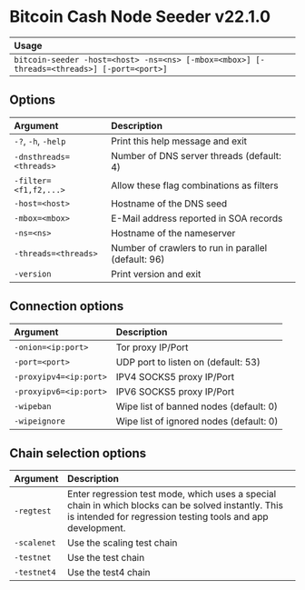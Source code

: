 # Bitcoin Cash Node Seeder v22.1.0

| Usage                                                                                     |
| :---------------------------------------------------------------------------------------- |
| `bitcoin-seeder -host=<host> -ns=<ns> [-mbox=<mbox>] [-threads=<threads>] [-port=<port>]` |

Options
-------

| Argument                | Description                                         |
| :---------------------- | :-------------------------------------------------- |
| `-?`, `-h`, `-help`     | Print this help message and exit                    |
| `-dnsthreads=<threads>` | Number of DNS server threads (default: 4)           |
| `-filter=<f1,f2,...>`   | Allow these flag combinations as filters            |
| `-host=<host>`          | Hostname of the DNS seed                            |
| `-mbox=<mbox>`          | E-Mail address reported in SOA records              |
| `-ns=<ns>`              | Hostname of the nameserver                          |
| `-threads=<threads>`    | Number of crawlers to run in parallel (default: 96) |
| `-version`              | Print version and exit                              |

Connection options
------------------

| Argument               | Description                             |
| :--------------------- | :-------------------------------------- |
| `-onion=<ip:port>`     | Tor proxy IP/Port                       |
| `-port=<port>`         | UDP port to listen on (default: 53)     |
| `-proxyipv4=<ip:port>` | IPV4 SOCKS5 proxy IP/Port               |
| `-proxyipv6=<ip:port>` | IPV6 SOCKS5 proxy IP/Port               |
| `-wipeban`             | Wipe list of banned nodes (default: 0)  |
| `-wipeignore`          | Wipe list of ignored nodes (default: 0) |

Chain selection options
-----------------------

| Argument    | Description                                                                                                                                                        |
| :---------- | :----------------------------------------------------------------------------------------------------------------------------------------------------------------- |
| `-regtest`  | Enter regression test mode, which uses a special chain in which blocks can be solved instantly. This is intended for regression testing tools and app development. |
| `-scalenet` | Use the scaling test chain                                                                                                                                         |
| `-testnet`  | Use the test chain                                                                                                                                                 |
| `-testnet4` | Use the test4 chain                                                                                                                                                |
